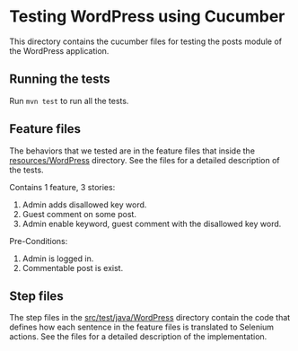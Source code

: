 # Testing WordPress using Cucumber
This directory contains the cucumber files for testing the posts module of the WordPress application.

## Running the tests
Run ```mvn test``` to run all the tests.

## Feature files
The behaviors that we tested are in the feature files that inside the [resources/WordPress](resources/WordPress) directory. See the files for a detailed description of the tests.

Contains 1 feature, 3 stories:
1. Admin adds disallowed key word.
2. Guest comment on some post.
3. Admin enable keyword, guest comment with the disallowed key word.

Pre-Conditions:
1. Admin is logged in.
2. Commentable post is exist.

## Step files
The step files in the [src/test/java/WordPress](src/test/java/WordPress) directory contain the code that defines how each sentence in the feature files is translated to Selenium actions. See the files for a detailed description of the implementation.

